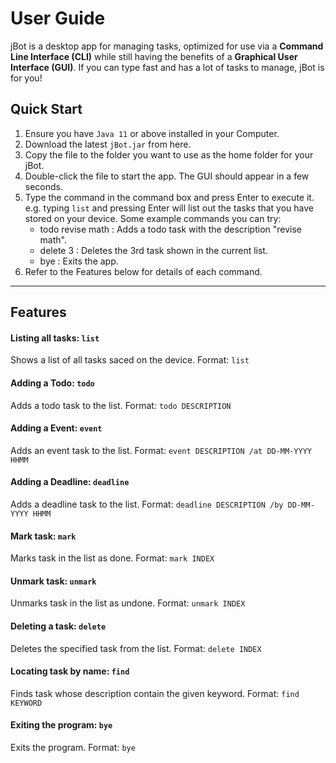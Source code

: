# User Guide
jBot is a desktop app for managing tasks, optimized for use via a **Command Line Interface (CLI)** while still having the benefits of a **Graphical User Interface (GUI)**. If you can type fast and has a lot of tasks to manage, jBot is for you!

## Quick Start
1. Ensure you have `Java 11` or above installed in your Computer.
2. Download the latest `jBot.jar` from here.
3. Copy the file to the folder you want to use as the home folder for your jBot.
4. Double-click the file to start the app. The GUI should appear in a few seconds. 
5. Type the command in the command box and press Enter to execute it. e.g. typing `list` and pressing Enter will list out the tasks that you have stored on your device.
   Some example commands you can try:
   - todo revise math : Adds a todo task with the description "revise math".
   - delete 3 : Deletes the 3rd task shown in the current list.
   - bye : Exits the app.
6. Refer to the Features below for details of each command.

---

## Features

#### Listing all tasks: `list`
Shows a list of all tasks saced on the device.
Format: `list`

#### Adding a Todo: `todo`
Adds a todo task to the list.
Format: `todo DESCRIPTION`

#### Adding a Event: `event`
Adds an event task to the list.
Format: `event DESCRIPTION /at DD-MM-YYYY HHMM`

#### Adding a Deadline: `deadline`
Adds a deadline task to the list.
Format: `deadline DESCRIPTION /by DD-MM-YYYY HHMM`

#### Mark task: `mark`
Marks task in the list as done.
Format: `mark INDEX`

#### Unmark task: `unmark`
Unmarks task in the list as undone.
Format: `unmark INDEX`

#### Deleting a task: `delete`
Deletes the specified task from the list. 
Format: `delete INDEX`

#### Locating task by name: `find`
Finds task whose description contain the given keyword. 
Format: `find KEYWORD`

#### Exiting the program: `bye`
Exits the program. 
Format: `bye`
